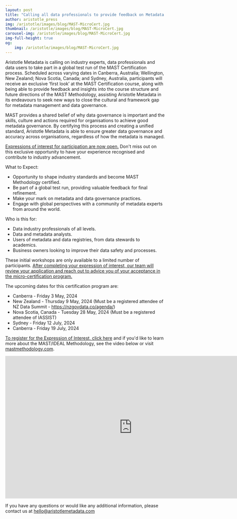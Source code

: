 ```yaml
---
layout: post
title: "Calling all data professionals to provide feedback on Metadata Micro-certification via half-day workshop"
author: aristotle_press
img: /aristotle/images/blog/MAST-MicroCert.jpg
thumbnail: /aristotle/images/blog/MAST-MicroCert.jpg
carousel-img: /aristotle/images/blog/MAST-MicroCert.jpg
img-full-height: true
og:
    img: /aristotle/images/blog/MAST-MicroCert.jpg
---
```


Aristotle Metadata is calling on industry experts, data professionals and data users to take part in a global test run of the MAST Certification process. Scheduled across varying dates in Canberra, Australia; Wellington, New Zealand; Nova Scotia, Canada; and Sydney, Australia, participants will receive an exclusive ‘first look’ at the MAST Certification course, along with being able to provide feedback and insights into the course structure and future directions of the MAST Methodology, assisting Aristotle Metadata in its endeavours to seek new ways to close the cultural and framework gap for metadata management and data governance.

MAST provides a shared belief of why data governance is important and the skills, culture and actions required for organisations to achieve good metadata governance. By certifying this process and creating a unified standard, Aristotle Metadata is able to ensure greater data governance and accuracy across organisations, regardless of how the metadata is managed.
 
[Expressions of interest for participation are now open.](https://us4.list-manage.com/survey?u=56ced8b0b5ff44f029d61ab78&id=012ca84d16&attribution=false) Don't miss out on this exclusive opportunity to have your experience recognised and contribute to industry advancement.

What to Expect:

* Opportunity to shape industry standards and become MAST Methodology certified.
* Be part of a global test run, providing valuable feedback for final refinement.
* Make your mark on metadata and data governance practices.
* Engage with global perspectives with a community of metadata experts from around the world.

Who is this for:
* Data industry professionals of all levels.
* Data and metadata analysts.
* Users of metadata and data registries, from data stewards to academics.
* Business owners looking to improve their data safety and processes.

These initial workshops are only available to a limited number of participants. [After completing your expression of interest, our team will review your application and reach out to advice you of your acceptance in the micro-certification program.](https://us4.list-manage.com/survey?u=56ced8b0b5ff44f029d61ab78&id=012ca84d16&attribution=false)

The upcoming dates for this certification program are:

* Canberra - Friday 3 May, 2024
* New Zealand - Thursday 9 May, 2024 (Must be a registered attendee of NZ Data Summit - https://nzgovdata.co/agenda/)
* Nova Scotia, Canada - Tuesday 28 May, 2024 (Must be a registered attendee of IASSIST)
* Sydney - Friday 12 July, 2024
* Canberra - Friday 19 July, 2024

[To register for the Expression of Interest, click here](https://us4.list-manage.com/survey?u=56ced8b0b5ff44f029d61ab78&id=012ca84d16&attribution=false) and if you'd like to learn more about the MAST/IDEAL Methodology, see the video below or visit [mastmethodology.com](http://www.mastmethodology.com).

<iframe width="800" height="450" src="https://www.youtube.com/embed/A8OWhJM-tQA?si=-E93DOfEtPQcQWHW" title="YouTube video player" frameborder="0" allow="accelerometer; autoplay; clipboard-write; encrypted-media; gyroscope; picture-in-picture; web-share" referrerpolicy="strict-origin-when-cross-origin" allowfullscreen></iframe>

If you have any questions or would like any additional information, please contact us at hello@aristotlemetadata.com
